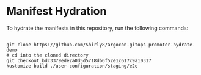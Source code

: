 
# Manifest Hydration

To hydrate the manifests in this repository, run the following commands:

```shell

git clone https://github.com/Shirly8/argocon-gitops-promoter-hydrate-demo
# cd into the cloned directory
git checkout bdc3379ede2a0d5d5718db6f52e1c617c9a10317
kustomize build ./user-configuration/staging/e2e
```